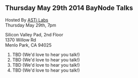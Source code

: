 ##  Thursday May 29th 2014 BayNode Talks

Hosted By [ASTi Labs](http://www.asti-usa.com)  
Thursday May 29th, 7pm

Silicon Valley Pad, 2nd Floor  
1370 Willow Rd  
Menlo Park, CA 94025


1. TBD (We'd love to hear you talk!)
2. TBD (We'd love to hear you talk!)
3. TBD (We'd love to hear you talk!)
4. TBD (We'd love to hear you talk!)

